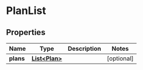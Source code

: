 

# PlanList


## Properties

| Name | Type | Description | Notes |
|------------ | ------------- | ------------- | -------------|
|**plans** | [**List&lt;Plan&gt;**](Plan.md) |  |  [optional] |



